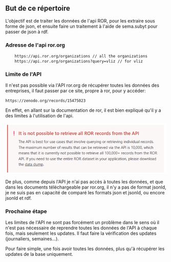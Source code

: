 ## But de ce répertoire

L'objectif est de traiter les données de l'api ROR, pour les extraire sous forme de json, et ensuite faire un traitement à l'aide de sema.subyt pour passer de json à rdf.

### Adresse de l'api ror.org

```
    https://api.ror.org/organizations // all the organizations
    https://api.ror.org/organizations?query=vliz // for vliz
```

### Limite de l'API

Il n'est pas possible via l'API ror.org de récupérer toutes les données des entreprises, il faut passer par ce site, propre à ror, pour y accéder:

```
https://zenodo.org/records/15475023
```

En effet, en allant sur la documentation de ror, il est bien expliqué qu'il y a des limites à l'utilisation de l'api.

![Limit of data](/assets/limit.png "Limit of data")

De plus, comme depuis l'API je n'ai pas accès à toutes les données, et que dans les documents téléchargeable par ror.org, il n'y a pas de format jsonld, je ne suis pas en capacité de comparé les formats json et jsonld, ou encore jsonld et rdf.

### Prochaine étape

Les limites de l'API ne sont pas forcément un problème dans le sens où il n'est pas nécessaire de reprendre toutes les données de l'API à chaque fois, mais seulement les updates. Il faut faire la vérification des updates (journaliers, semaines...). 

Pour faire simple, une fois avoir toutes les données, plus qu'à récupérer les updates de la base uniquement.